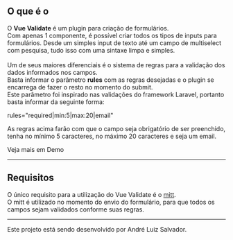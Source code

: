 
<main>
<h2>O que é o</h2>
<p>
  O <b>Vue Validate</b> é um plugin para criação de formulários. <br>
  Com apenas 1 componente, é possível criar todos os tipos de inputs para formulários. Desde um simples input de texto até um campo de multiselect com pesquisa, tudo isso com uma sintaxe limpa e simples. <br><br>
  Um de seus maiores diferenciais é o sistema de regras para a validação dos dados informados nos campos. <br>
  Basta informar o parâmetro <b>rules</b> com as regras desejadas e o plugin se encarrega de fazer o resto no momento do submit. <br>
  Este parâmetro foi inspirado nas validações do framework Laravel, portanto basta informar da seguinte forma: <br>
  <div class="text-html">
    <span class="text-param">rules</span>=<span class="text-class">"required|min:5|max:20|email"</span>
  </div>

  As regras acima farão com que o campo seja obrigatório de ser preenchido, tenha no mínimo 5 caracteres, no máximo 20 caracteres e seja um email.

  <p>
    Veja mais em <RouterLink to="/">Demo <i class="fa fa-code"></i></RouterLink>
  </p>
</p>

<hr>

<h2>Requisitos</h2>
<p>
  O único requisito para a utilização do Vue Validate é o <a href="https://npm.io/package/mitt" target="_blank">mitt</a>. <br>
  O mitt é utilizado no momento do envio do formulário, para que todos os campos sejam validados conforme suas regras.
</p>

<hr>

<p>
  Este projeto está sendo desenvolvido por André Luiz Salvador.
  <a href="https://github.com/alsalvad/vue-validate" target="_blank" class="social">
    <i class="fab fa-github"></i>
  </a>
  <a href="https://www.linkedin.com/in/alsalvad/" target="_blank" class="social">
    <i class="fab fa-linkedin"></i>
  </a>
</p>
</main>
